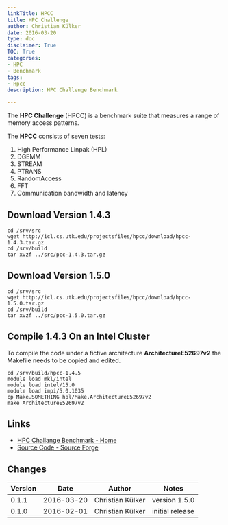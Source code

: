 ```yaml
---
linkTitle: HPCC
title: HPC Challenge
author: Christian Külker
date: 2016-03-20
type: doc
disclaimer: True
TOC: True
categories:
- HPC
- Benchmark
tags:
- Hpcc
description: HPC Challenge Benchmark

---
```


The **HPC Challenge** (HPCC) is a benchmark suite that measures a range of
memory access patterns.

The **HPCC** consists of seven tests:

1. High Performance Linpak (HPL)
2. DGEMM
3. STREAM
4. PTRANS
5. RandomAccess
6. FFT
7. Communication bandwidth and latency

## Download Version 1.4.3

```shell
cd /srv/src
wget http://icl.cs.utk.edu/projectsfiles/hpcc/download/hpcc-1.4.3.tar.gz
cd /srv/build
tar xvzf ../src/pcc-1.4.3.tar.gz
```

## Download Version 1.5.0

```shell
cd /srv/src
wget http://icl.cs.utk.edu/projectsfiles/hpcc/download/hpcc-1.5.0.tar.gz
cd /srv/build
tar xvzf ../src/pcc-1.5.0.tar.gz
```

## Compile 1.4.3 On an Intel Cluster

To compile the code under a fictive architecture **ArchitectureE52697v2** the
Makefile needs to be copied and edited.

```shell
cd /srv/build/hpcc-1.4.5
module load mkl/intel
module load intel/15.0
module load impi/5.0.1035
cp Make.SOMETHING hpl/Make.ArchitectureE52697v2
make ArchitectureE52697v2

```

## Links

* [HPC Challange Benchmark - Home](https://icl.utk.edu/hpcc/)
* [Source Code - Source Forge](https://sourceforge.net/projects/hpcc/)

## Changes

| Version | Date       | Author           | Notes                             |
| ------- | ---------- | ---------------- | --------------------------------- |
| 0.1.1   | 2016-03-20 | Christian Külker | version 1.5.0                     |
| 0.1.0   | 2016-02-01 | Christian Külker | initial release                   |


